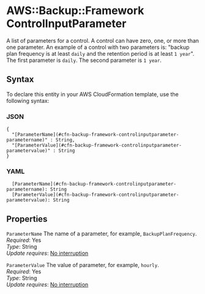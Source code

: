 # AWS::Backup::Framework ControlInputParameter<a name="aws-properties-backup-framework-controlinputparameter"></a>

A list of parameters for a control\. A control can have zero, one, or more than one parameter\. An example of a control with two parameters is: "backup plan frequency is at least `daily` and the retention period is at least `1 year`"\. The first parameter is `daily`\. The second parameter is `1 year`\.

## Syntax<a name="aws-properties-backup-framework-controlinputparameter-syntax"></a>

To declare this entity in your AWS CloudFormation template, use the following syntax:

### JSON<a name="aws-properties-backup-framework-controlinputparameter-syntax.json"></a>

```
{
  "[ParameterName](#cfn-backup-framework-controlinputparameter-parametername)" : String,
  "[ParameterValue](#cfn-backup-framework-controlinputparameter-parametervalue)" : String
}
```

### YAML<a name="aws-properties-backup-framework-controlinputparameter-syntax.yaml"></a>

```
  [ParameterName](#cfn-backup-framework-controlinputparameter-parametername): String
  [ParameterValue](#cfn-backup-framework-controlinputparameter-parametervalue): String
```

## Properties<a name="aws-properties-backup-framework-controlinputparameter-properties"></a>

`ParameterName`  <a name="cfn-backup-framework-controlinputparameter-parametername"></a>
The name of a parameter, for example, `BackupPlanFrequency`\.  
*Required*: Yes  
*Type*: String  
*Update requires*: [No interruption](https://docs.aws.amazon.com/AWSCloudFormation/latest/UserGuide/using-cfn-updating-stacks-update-behaviors.html#update-no-interrupt)

`ParameterValue`  <a name="cfn-backup-framework-controlinputparameter-parametervalue"></a>
The value of parameter, for example, `hourly`\.  
*Required*: Yes  
*Type*: String  
*Update requires*: [No interruption](https://docs.aws.amazon.com/AWSCloudFormation/latest/UserGuide/using-cfn-updating-stacks-update-behaviors.html#update-no-interrupt)
